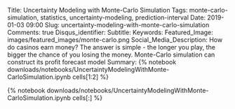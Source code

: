 Title: Uncertainty Modeling with Monte-Carlo Simulation
Tags: monte-carlo-simulation, statistics, uncertainty-modeling, prediction-interval
Date: 2019-01-03 09:00
Slug: uncertainty-modeling-with-monte-carlo-simulation
Comments: true
Disqus_identifier: 
Subtitle:
Keywords:
Featured_Image: images/featured_images/monte-carlo.png 
Social_Media_Description: How do casinos earn money? The answer is simple - the longer you play, the bigger the chance of you losing the money. Monte-Carlo simulation can construct its profit forecast model
Summary: {% notebook downloads/notebooks/UncertaintyModelingWithMonte-CarloSimulation.ipynb cells[1:2] %}
        
{% notebook downloads/notebooks/UncertaintyModelingWithMonte-CarloSimulation.ipynb cells[:] %}



